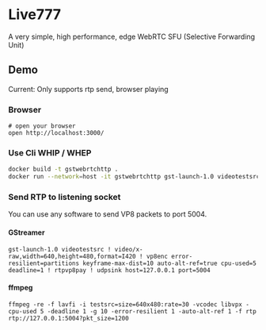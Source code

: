 # Live777

A very simple, high performance, edge WebRTC SFU (Selective Forwarding Unit)

## Demo

Current: Only supports rtp send, browser playing

### Browser

```shell
# open your browser
open http://localhost:3000/
```

### Use Cli WHIP / WHEP

```bash
docker build -t gstwebrtchttp .
docker run --network=host -it gstwebrtchttp gst-launch-1.0 videotestsrc ! video/x-raw,width=640,height=480,format=I420 ! vp8enc error-resilient=partitions keyframe-max-dist=100 auto-alt-ref=true cpu-used=5 deadline=1 ! rtpvp8pay ! whipsink whip-endpoint="http://localhost:3000/whip/123"
```

### Send RTP to listening socket

You can use any software to send VP8 packets to port 5004.

#### GStreamer

```shell
gst-launch-1.0 videotestsrc ! video/x-raw,width=640,height=480,format=I420 ! vp8enc error-resilient=partitions keyframe-max-dist=10 auto-alt-ref=true cpu-used=5 deadline=1 ! rtpvp8pay ! udpsink host=127.0.0.1 port=5004
```

#### ffmpeg

```shell
ffmpeg -re -f lavfi -i testsrc=size=640x480:rate=30 -vcodec libvpx -cpu-used 5 -deadline 1 -g 10 -error-resilient 1 -auto-alt-ref 1 -f rtp rtp://127.0.0.1:5004?pkt_size=1200
```
